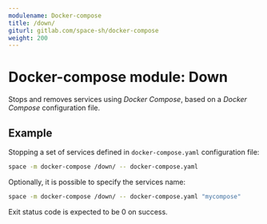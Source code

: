 ```yaml
---
modulename: Docker-compose
title: /down/
giturl: gitlab.com/space-sh/docker-compose
weight: 200
---
```

# Docker-compose module: Down

Stops and removes services using _Docker Compose_, based on a _Docker Compose_ configuration file.


## Example

Stopping a set of services defined in `docker-compose.yaml` configuration file:
```sh
space -m docker-compose /down/ -- docker-compose.yaml
```

Optionally, it is possible to specify the services name:
```sh
space -m docker-compose /down/ -- docker-compose.yaml "mycompose"
```

Exit status code is expected to be 0 on success.
